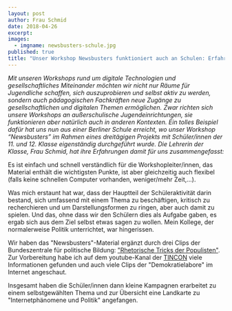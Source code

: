 ```yaml
---
layout: post
author: Frau Schmid
date: 2018-04-26
excerpt: 
images:
  - imgname: newsbusters-schule.jpg
published: true
title: "Unser Workshop Newsbusters funktioniert auch an Schulen: Erfahrungsbericht einer Lehrerin"
---
```


*Mit unseren Workshops rund um digitale Technologien und gesellschaftliches Miteinander möchten wir nicht nur Räume für Jugendliche schaffen, sich auszuprobieren und selbst aktiv zu werden, sondern auch pädagogischen Fachkräften neue Zugänge zu gesellschaftlichen und digitalen Themen ermöglichen. Zwar richten sich unsere Workshops an außerschulische Jugendeinrichtungen, sie funktionieren aber natürlich auch in anderen Kontexten. Ein tolles Beispiel dafür hat uns nun aus einer Berliner Schule erreicht, wo unser Workshop “Newsbusters” im Rahmen eines dreitägigen Projekts mit Schüler/innen der 11. und 12. Klasse eigenständig durchgeführt wurde. Die Lehrerin der Klasse, Frau Schmid, hat ihre Erfahrungen damit für uns zusammengefasst:*

Es ist einfach und schnell verständlich für die Workshopleiter/innen, das Material enthält die wichtigsten Punkte, ist aber gleichzeitig auch flexibel (falls keine schnellen Computer vorhanden, weniger/mehr Zeit,...).

Was mich erstaunt hat war, dass der Hauptteil der Schüleraktivität darin bestand, sich umfassend mit einem Thema zu beschäftigen, kritisch zu recherchieren und um Darstellungsformen zu ringen, aber auch damit zu spielen. Und das, ohne dass wir den Schülern dies als Aufgabe gaben, es ergab sich aus dem Ziel selbst etwas sagen zu wollen.
Mein Kollege, der normalerweise Politik unterrichtet, war hingerissen.

Wir haben das "Newsbusters"-Material ergänzt durch drei Clips der Bundeszentrale für politische Bildung: ["Rhetorische Tricks der Populisten"](http://www.fluter.de/rhetorische-tricks-der-populisten-1).
Zur Vorbereitung habe ich auf dem youtube-Kanal der [TINCON](https://www.youtube.com/channel/UCm-B4RytL7YM6HAtYT31hUQ) viele Informationen gefunden und auch viele Clips der "Demokratielabore" im Internet angeschaut.

Insgesamt haben die Schüler/innen dann kleine Kampagnen erarbeitet zu einem selbstgewählten Thema und zur Übersicht eine Landkarte zu "Internetphänomene und Politik" angefangen.
